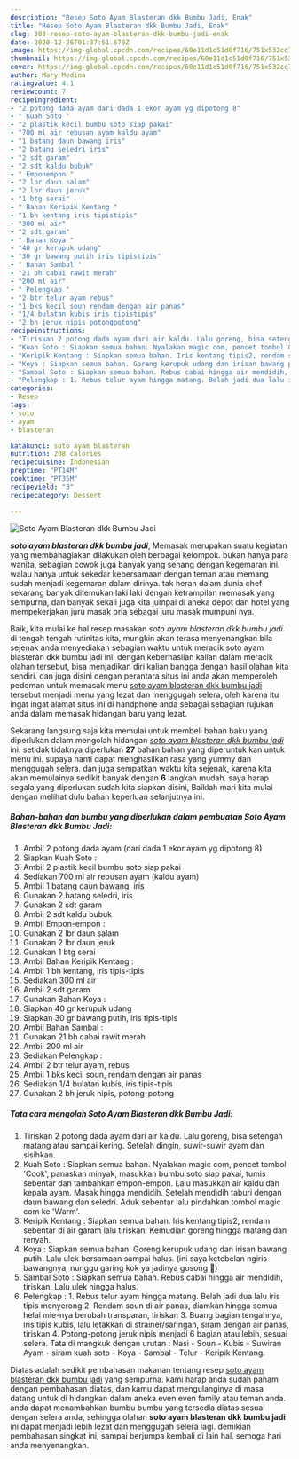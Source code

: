 ```yaml
---
description: "Resep Soto Ayam Blasteran dkk Bumbu Jadi, Enak"
title: "Resep Soto Ayam Blasteran dkk Bumbu Jadi, Enak"
slug: 303-resep-soto-ayam-blasteran-dkk-bumbu-jadi-enak
date: 2020-12-26T01:37:51.670Z
image: https://img-global.cpcdn.com/recipes/60e11d1c51d0f716/751x532cq70/soto-ayam-blasteran-dkk-bumbu-jadi-foto-resep-utama.jpg
thumbnail: https://img-global.cpcdn.com/recipes/60e11d1c51d0f716/751x532cq70/soto-ayam-blasteran-dkk-bumbu-jadi-foto-resep-utama.jpg
cover: https://img-global.cpcdn.com/recipes/60e11d1c51d0f716/751x532cq70/soto-ayam-blasteran-dkk-bumbu-jadi-foto-resep-utama.jpg
author: Mary Medina
ratingvalue: 4.1
reviewcount: 7
recipeingredient:
- "2 potong dada ayam dari dada 1 ekor ayam yg dipotong 8"
- " Kuah Soto "
- "2 plastik kecil bumbu soto siap pakai"
- "700 ml air rebusan ayam kaldu ayam"
- "1 batang daun bawang iris"
- "2 batang seledri iris"
- "2 sdt garam"
- "2 sdt kaldu bubuk"
- " Emponempon "
- "2 lbr daun salam"
- "2 lbr daun jeruk"
- "1 btg serai"
- " Bahan Keripik Kentang "
- "1 bh kentang iris tipistipis"
- "300 ml air"
- "2 sdt garam"
- " Bahan Koya "
- "40 gr kerupuk udang"
- "30 gr bawang putih iris tipistipis"
- " Bahan Sambal "
- "21 bh cabai rawit merah"
- "200 ml air"
- " Pelengkap "
- "2 btr telur ayam rebus"
- "1 bks kecil soun rendam dengan air panas"
- "1/4 bulatan kubis iris tipistipis"
- "2 bh jeruk nipis potongpotong"
recipeinstructions:
- "Tiriskan 2 potong dada ayam dari air kaldu. Lalu goreng, bisa setengah matang atau sampai kering. Setelah dingin, suwir-suwir ayam dan sisihkan."
- "Kuah Soto : Siapkan semua bahan. Nyalakan magic com, pencet tombol &#39;Cook&#39;, panaskan minyak, masukkan bumbu soto siap pakai, tumis sebentar dan tambahkan empon-empon. Lalu masukkan air kaldu dan kepala ayam. Masak hingga mendidih. Setelah mendidih taburi dengan daun bawang dan seledri. Aduk sebentar lalu pindahkan tombol magic com ke &#39;Warm&#39;."
- "Keripik Kentang : Siapkan semua bahan. Iris kentang tipis2, rendam sebentar di air garam lalu tiriskan. Kemudian goreng hingga matang dan renyah."
- "Koya : Siapkan semua bahan. Goreng kerupuk udang dan irisan bawang putih. Lalu ulek bersamaan sampai halus. (ini saya ketebelan ngiris bawangnya, nunggu garing kok ya jadinya gosong 🤣)"
- "Sambal Soto : Siapkan semua bahan. Rebus cabai hingga air mendidih, tiriskan. Lalu ulek hingga halus."
- "Pelengkap : 1. Rebus telur ayam hingga matang. Belah jadi dua lalu iris tipis menyerong 2. Rendam soun di air panas, diamkan hingga semua helai mie-nya berubah transparan, tiriskan 3. Buang bagian tengahnya, iris tipis kubis, lalu letakkan di strainer/saringan, siram dengan air panas, tiriskan 4. Potong-potong jeruk nipis menjadi 6 bagian atau lebih, sesuai selera. Tata di mangkuk dengan urutan : Nasi - Soun - Kubis - Suwiran Ayam - siram kuah soto - Koya - Sambal - Telur - Keripik Kentang."
categories:
- Resep
tags:
- soto
- ayam
- blasteran

katakunci: soto ayam blasteran 
nutrition: 208 calories
recipecuisine: Indonesian
preptime: "PT14M"
cooktime: "PT35M"
recipeyield: "3"
recipecategory: Dessert

---
```



![Soto Ayam Blasteran dkk Bumbu Jadi](https://img-global.cpcdn.com/recipes/60e11d1c51d0f716/751x532cq70/soto-ayam-blasteran-dkk-bumbu-jadi-foto-resep-utama.jpg)

<b><i>soto ayam blasteran dkk bumbu jadi</i></b>, Memasak merupakan suatu kegiatan yang membahagiakan dilakukan oleh berbagai kelompok. bukan hanya para wanita, sebagian cowok juga banyak yang senang dengan kegemaran ini. walau hanya untuk sekedar kebersamaan dengan teman atau memang sudah menjadi kegemaran dalam dirinya. tak heran dalam dunia chef sekarang banyak ditemukan laki laki dengan ketrampilan memasak yang sempurna, dan banyak sekali juga kita jumpai di aneka depot dan hotel yang mempekerjakan juru masak pria sebagai juru masak mumpuni nya.

Baik, kita mulai ke hal resep masakan <i>soto ayam blasteran dkk bumbu jadi</i>. di tengah tengah rutinitas kita, mungkin akan terasa menyenangkan bila sejenak anda menyediakan sebagian waktu untuk meracik soto ayam blasteran dkk bumbu jadi ini. dengan keberhasilan kalian dalam meracik olahan tersebut, bisa menjadikan diri kalian bangga dengan hasil olahan kita sendiri. dan juga disini dengan perantara situs ini anda akan memperoleh pedoman untuk memasak menu <u>soto ayam blasteran dkk bumbu jadi</u> tersebut menjadi menu yang lezat dan menggugah selera, oleh karena itu ingat ingat alamat situs ini di handphone anda sebagai sebagian rujukan anda dalam memasak hidangan baru yang lezat.




Sekarang langsung saja kita memulai untuk membeli bahan baku yang diperlukan dalam mengolah hidangan <u><i>soto ayam blasteran dkk bumbu jadi</i></u> ini. setidak tidaknya diperlukan <b>27</b> bahan bahan yang diperuntuk kan untuk menu ini. supaya nanti dapat menghasilkan rasa yang yummy dan menggugah selera. dan juga sempatkan waktu kita sejenak, karena kita akan memulainya sedikit banyak dengan <b>6</b> langkah mudah. saya harap segala yang diperlukan sudah kita siapkan disini, Baiklah mari kita mulai dengan melihat dulu bahan keperluan selanjutnya ini.

<!--inarticleads1-->

##### Bahan-bahan dan bumbu yang diperlukan dalam pembuatan Soto Ayam Blasteran dkk Bumbu Jadi:

1. Ambil 2 potong dada ayam (dari dada 1 ekor ayam yg dipotong 8)
1. Siapkan  Kuah Soto :
1. Ambil 2 plastik kecil bumbu soto siap pakai
1. Sediakan 700 ml air rebusan ayam (kaldu ayam)
1. Ambil 1 batang daun bawang, iris
1. Gunakan 2 batang seledri, iris
1. Gunakan 2 sdt garam
1. Ambil 2 sdt kaldu bubuk
1. Ambil  Empon-empon :
1. Gunakan 2 lbr daun salam
1. Gunakan 2 lbr daun jeruk
1. Gunakan 1 btg serai
1. Ambil  Bahan Keripik Kentang :
1. Ambil 1 bh kentang, iris tipis-tipis
1. Sediakan 300 ml air
1. Ambil 2 sdt garam
1. Gunakan  Bahan Koya :
1. Siapkan 40 gr kerupuk udang
1. Siapkan 30 gr bawang putih, iris tipis-tipis
1. Ambil  Bahan Sambal :
1. Gunakan 21 bh cabai rawit merah
1. Ambil 200 ml air
1. Sediakan  Pelengkap :
1. Ambil 2 btr telur ayam, rebus
1. Ambil 1 bks kecil soun, rendam dengan air panas
1. Sediakan 1/4 bulatan kubis, iris tipis-tipis
1. Gunakan 2 bh jeruk nipis, potong-potong




<!--inarticleads2-->

##### Tata cara mengolah Soto Ayam Blasteran dkk Bumbu Jadi:

1. Tiriskan 2 potong dada ayam dari air kaldu. Lalu goreng, bisa setengah matang atau sampai kering. Setelah dingin, suwir-suwir ayam dan sisihkan.
1. Kuah Soto : Siapkan semua bahan. Nyalakan magic com, pencet tombol &#39;Cook&#39;, panaskan minyak, masukkan bumbu soto siap pakai, tumis sebentar dan tambahkan empon-empon. Lalu masukkan air kaldu dan kepala ayam. Masak hingga mendidih. Setelah mendidih taburi dengan daun bawang dan seledri. Aduk sebentar lalu pindahkan tombol magic com ke &#39;Warm&#39;.
1. Keripik Kentang : Siapkan semua bahan. Iris kentang tipis2, rendam sebentar di air garam lalu tiriskan. Kemudian goreng hingga matang dan renyah.
1. Koya : Siapkan semua bahan. Goreng kerupuk udang dan irisan bawang putih. Lalu ulek bersamaan sampai halus. (ini saya ketebelan ngiris bawangnya, nunggu garing kok ya jadinya gosong 🤣)
1. Sambal Soto : Siapkan semua bahan. Rebus cabai hingga air mendidih, tiriskan. Lalu ulek hingga halus.
1. Pelengkap : 1. Rebus telur ayam hingga matang. Belah jadi dua lalu iris tipis menyerong 2. Rendam soun di air panas, diamkan hingga semua helai mie-nya berubah transparan, tiriskan 3. Buang bagian tengahnya, iris tipis kubis, lalu letakkan di strainer/saringan, siram dengan air panas, tiriskan 4. Potong-potong jeruk nipis menjadi 6 bagian atau lebih, sesuai selera. Tata di mangkuk dengan urutan : Nasi - Soun - Kubis - Suwiran Ayam - siram kuah soto - Koya - Sambal - Telur - Keripik Kentang.




Diatas adalah sedikit pembahasan makanan tentang resep <u>soto ayam blasteran dkk bumbu jadi</u> yang sempurna. kami harap anda sudah paham dengan pembahasan diatas, dan kamu dapat mengulanginya di masa datang untuk di hidangkan dalam aneka even even family atau teman anda. anda dapat menambahkan bumbu bumbu yang tersedia diatas sesuai dengan selera anda, sehingga olahan <b>soto ayam blasteran dkk bumbu jadi</b> ini dapat menjadi lebih lezat dan menggugah selera lagi. demikian pembahasan singkat ini, sampai berjumpa kembali di lain hal. semoga hari anda menyenangkan.
